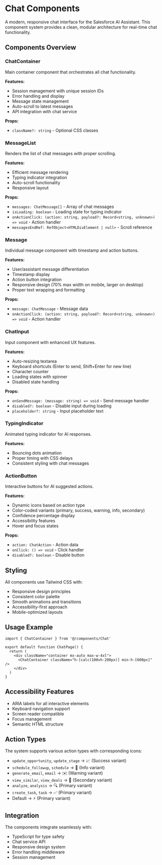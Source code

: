 # Chat Components

A modern, responsive chat interface for the Salesforce AI Assistant. This component system provides a clean, modular architecture for real-time chat functionality.

## Components Overview

### ChatContainer
Main container component that orchestrates all chat functionality.

**Features:**
- Session management with unique session IDs
- Error handling and display
- Message state management
- Auto-scroll to latest messages
- API integration with chat service

**Props:**
- `className?: string` - Optional CSS classes

### MessageList
Renders the list of chat messages with proper scrolling.

**Features:**
- Efficient message rendering
- Typing indicator integration
- Auto-scroll functionality
- Responsive layout

**Props:**
- `messages: ChatMessage[]` - Array of chat messages
- `isLoading: boolean` - Loading state for typing indicator
- `onActionClick: (action: string, payload?: Record<string, unknown>) => void` - Action handler
- `messagesEndRef: RefObject<HTMLDivElement | null>` - Scroll reference

### Message
Individual message component with timestamp and action buttons.

**Features:**
- User/assistant message differentiation
- Timestamp display
- Action button integration
- Responsive design (70% max width on mobile, larger on desktop)
- Proper text wrapping and formatting

**Props:**
- `message: ChatMessage` - Message data
- `onActionClick: (action: string, payload?: Record<string, unknown>) => void` - Action handler

### ChatInput
Input component with enhanced UX features.

**Features:**
- Auto-resizing textarea
- Keyboard shortcuts (Enter to send, Shift+Enter for new line)
- Character counter
- Loading states with spinner
- Disabled state handling

**Props:**
- `onSendMessage: (message: string) => void` - Send message handler
- `disabled?: boolean` - Disable input during loading
- `placeholder?: string` - Input placeholder text

### TypingIndicator
Animated typing indicator for AI responses.

**Features:**
- Bouncing dots animation
- Proper timing with CSS delays
- Consistent styling with chat messages

### ActionButton
Interactive buttons for AI suggested actions.

**Features:**
- Dynamic icons based on action type
- Color-coded variants (primary, success, warning, info, secondary)
- Confidence percentage display
- Accessibility features
- Hover and focus states

**Props:**
- `action: ChatAction` - Action data
- `onClick: () => void` - Click handler
- `disabled?: boolean` - Disable button

## Styling

All components use Tailwind CSS with:
- Responsive design principles
- Consistent color palette
- Smooth animations and transitions
- Accessibility-first approach
- Mobile-optimized layouts

## Usage Example

```tsx
import { ChatContainer } from '@/components/Chat'

export default function ChatPage() {
  return (
    <div className="container mx-auto max-w-4xl">
      <ChatContainer className="h-[calc(100vh-200px)] min-h-[600px]" />
    </div>
  )
}
```

## Accessibility Features

- ARIA labels for all interactive elements
- Keyboard navigation support
- Screen reader compatible
- Focus management
- Semantic HTML structure

## Action Types

The system supports various action types with corresponding icons:
- `update_opportunity`, `update_stage` → 📈 (Success variant)
- `schedule_followup`, `schedule` → 📅 (Info variant)
- `generate_email`, `email` → ✉️ (Warning variant)
- `view_similar`, `view_deals` → 👀 (Secondary variant)
- `analyze`, `analysis` → 🔍 (Primary variant)
- `create_task`, `task` → ✅ (Primary variant)
- Default → ⚡ (Primary variant)

## Integration

The components integrate seamlessly with:
- TypeScript for type safety
- Chat service API
- Responsive design system
- Error handling middleware
- Session management